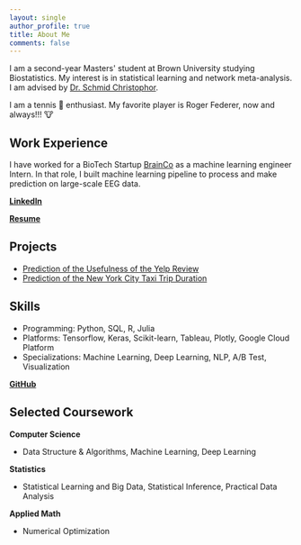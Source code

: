```yaml
---
layout: single
author_profile: true
title: About Me
comments: false
---
```

I am a second-year Masters' student at Brown University studying Biostatistics. My interest is in statistical learning and network meta-analysis. I am advised by [Dr. Schmid Christophor](https://vivo.brown.edu/display/cschmid).

I am a tennis :tennis: enthusiast. My favorite player is Roger Federer, now and always!!! :cow:

## Work Experience

I have worked for a BioTech Startup [BrainCo](https://www.brainco.tech/) as a machine learning engineer Intern. In that role, I built machine learning pipeline to process and make prediction on large-scale EEG data.

**[LinkedIn](https://www.linkedin.com/in/fuyu-zou-3a7576151/)**

**[Resume](/about/Resume_FuyuZou_DS.pdf)**

## Projects
* [Prediction of the Usefulness of the Yelp Review](yelp_review_report.pdf)
* [Prediction of the New York City Taxi Trip Duration](https://www.kaggle.com/c/nyc-taxi-trip-duration)


## Skills
* Programming: Python, SQL, R, Julia
* Platforms: Tensorflow, Keras, Scikit-learn, Tableau, Plotly, Google Cloud Platform
* Specializations: Machine Learning, Deep Learning, NLP, A/B Test, Visualization


**[GitHub](https://github.com/FreyaZou)**

## Selected Coursework
**Computer Science**

* Data Structure & Algorithms, Machine Learning, Deep Learning

**Statistics**

* Statistical Learning and Big Data, Statistical Inference, Practical Data Analysis


**Applied Math**

* Numerical Optimization



